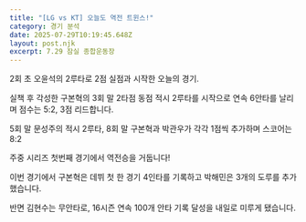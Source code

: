 ```yaml
---
title: "[LG vs KT] 오늘도 역전 트윈스!"
category: 경기 분석
date: 2025-07-29T10:19:45.648Z
layout: post.njk
excerpt: 7.29 잠실 종합운동장
---
```

2회 초 오윤석의 2루타로 2점 실점과 시작한 오늘의 경기. 

실책 후 각성한 구본혁의 3회 말 2타점 동점 적시 2루타를 시작으로 연속 6안타를 날리며 점수는 5:2, 3점 리드합니다. 

5회 말 문성주의 적시 2루타, 8회 말 구본혁과 박관우가 각각 1점씩 추가하며 스코어는 8:2 

주중 시리즈 첫번째 경기에서 역전승을 거둡니다!



이번 경기에서 구본혁은 데뷔 첫 한 경기 4인타를 기록하고 박해민은 3개의 도루를 추가했습니다. 

반면 김현수는 무안타로, 16시즌 연속 100개 안타 기록 달성을 내일로 미루게 됐습니다.